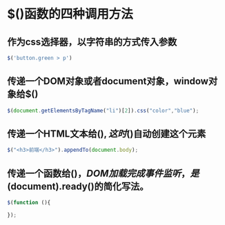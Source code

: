 # $()函数的四种调用方法

## 作为css选择器，以字符串的方式传入参数

```js
$('button.green > p')
```

## 传递一个DOM对象或者document对象，window对象给$()

```js
$(document.getElementsByTagName("li")[2]).css("color","blue");
```

## 传递一个HTML文本给$(),这时$()自动创建这个元素

```js
$("<h3>前端</h3>").appendTo(document.body);
```

## 传递一个函数给$()，DOM加载完成事件监听，是$(document).ready()的简化写法。

```js
$(function (){

});
```